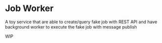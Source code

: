 # Job Worker

A toy service that are able to create/query fake job with REST API and have background worker to execute the fake job with message publish

WIP
